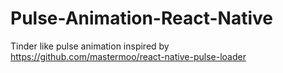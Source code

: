 # Pulse-Animation-React-Native
Tinder like pulse animation inspired by https://github.com/mastermoo/react-native-pulse-loader
